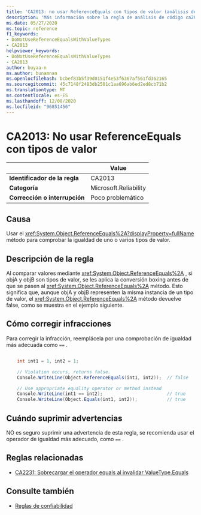 ```yaml
---
title: 'CA2013: no usar ReferenceEquals con tipos de valor (análisis de código)'
description: 'Más información sobre la regla de análisis de código ca2013: no usar ReferenceEquals con tipos de valor'
ms.date: 05/27/2020
ms.topic: reference
f1_keywords:
- DoNotUseReferenceEqualsWithValueTypes
- CA2013
helpviewer_keywords:
- DoNotUseReferenceEqualsWithValueTypes
- CA2013
author: buyaa-n
ms.author: bunamnan
ms.openlocfilehash: bcbef83b5f39d0151f4e53f6367af561fd362165
ms.sourcegitcommit: 45c7148f2483db2501c1aa696ab6ed2ed8cb71b2
ms.translationtype: MT
ms.contentlocale: es-ES
ms.lasthandoff: 12/08/2020
ms.locfileid: "96851456"
---
```

# <a name="ca2013-do-not-use-referenceequals-with-value-types"></a>CA2013: No usar ReferenceEquals con tipos de valor

| | Value |
|-|-|
| **Identificador de la regla** |CA2013|
| **Categoría** |Microsoft.Reliability|
| **Corrección o interrupción** |Poco problemático|

## <a name="cause"></a>Causa

Usar el <xref:System.Object.ReferenceEquals%2A?displayProperty=fullName> método para comprobar la igualdad de uno o varios tipos de valor.

## <a name="rule-description"></a>Descripción de la regla

Al comparar valores mediante <xref:System.Object.ReferenceEquals%2A> , si objA y objB son tipos de valor, se les aplica la conversión boxing antes de que se pasen al <xref:System.Object.ReferenceEquals%2A> método. Esto significa que, aunque objA y objB representen la misma instancia de un tipo de valor, el <xref:System.Object.ReferenceEquals%2A> método devuelve false, como se muestra en el ejemplo siguiente.

## <a name="how-to-fix-violations"></a>Cómo corregir infracciones

Para corregir la infracción, reemplácela por una comprobación de igualdad más adecuada como `==` .

```csharp

    int int1 = 1, int2 = 1;

    // Violation occurs, returns false.
    Console.WriteLine(Object.ReferenceEquals(int1, int2));  // false

    // Use appropriate equality operator or method instead
    Console.WriteLine(int1 == int2);                        // true
    Console.WriteLine(Object.Equals(int1, int2));           // true
```

## <a name="when-to-suppress-warnings"></a>Cuándo suprimir advertencias

NO es seguro suprimir una advertencia de esta regla, se recomienda usar el operador de igualdad más adecuado, como `==` .

## <a name="related-rules"></a>Reglas relacionadas

- [CA2231: Sobrecargar el operador equals al invalidar ValueType.Equals](CA2231.md)

## <a name="see-also"></a>Consulte también

- [Reglas de confiabilidad](reliability-warnings.md)
